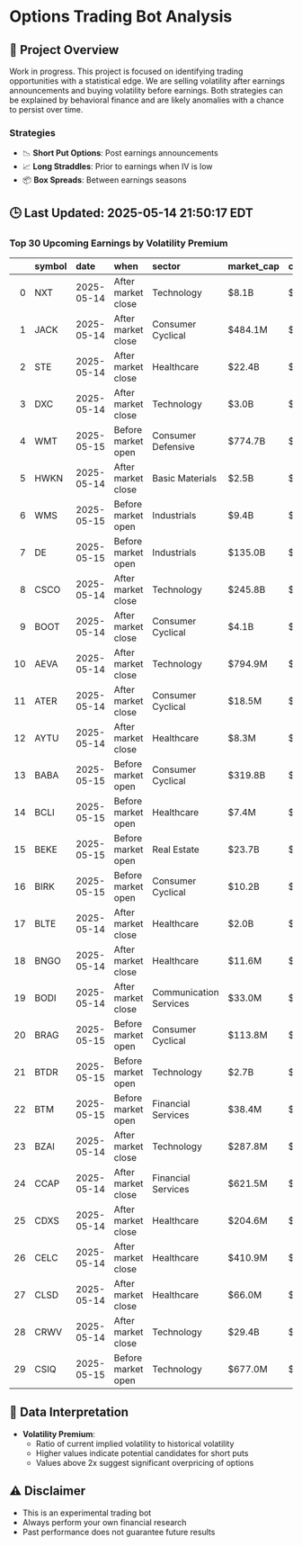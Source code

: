 # Options Trading Bot Analysis

## 🚀 Project Overview
Work in progress. This project is focused on identifying trading opportunities with a statistical edge.
We are selling volatility after earnings announcements and buying volatility before earnings.
Both strategies can be explained by behavioral finance and are likely anomalies with a chance to persist over time.

### Strategies
- 📉 **Short Put Options**: Post earnings announcements
- 📈 **Long Straddles**: Prior to earnings when IV is low
- 📦 **Box Spreads**: Between earnings seasons

## 🕒 Last Updated: 2025-05-14 21:50:17 EDT

### Top 30 Upcoming Earnings by Volatility Premium

|    | symbol   | date       | when               | sector                 | market_cap   | close   | hv_current   | iv_current   | vol_premium   |
|---:|:---------|:-----------|:-------------------|:-----------------------|:-------------|:--------|:-------------|:-------------|:--------------|
|  0 | NXT      | 2025-05-14 | After market close | Technology             | $8.1B        | $54.09  | 60.06%       | 63.71%       | 1.06x         |
|  1 | JACK     | 2025-05-14 | After market close | Consumer Cyclical      | $484.1M      | $26.07  | 69.33%       | 66.57%       | 0.96x         |
|  2 | STE      | 2025-05-14 | After market close | Healthcare             | $22.4B       | $231.15 | 30.93%       | 29.24%       | 0.95x         |
|  3 | DXC      | 2025-05-14 | After market close | Technology             | $3.0B        | $16.94  | 61.88%       | 55.83%       | 0.90x         |
|  4 | WMT      | 2025-05-15 | Before market open | Consumer Defensive     | $774.7B      | $95.88  | 37.74%       | 33.64%       | 0.89x         |
|  5 | HWKN     | 2025-05-14 | After market close | Basic Materials        | $2.5B        | $120.29 | 44.57%       | 37.36%       | 0.84x         |
|  6 | WMS      | 2025-05-15 | Before market open | Industrials            | $9.4B        | $123.55 | 53.60%       | 43.84%       | 0.82x         |
|  7 | DE       | 2025-05-15 | Before market open | Industrials            | $135.0B      | $498.57 | 42.78%       | 32.10%       | 0.75x         |
|  8 | CSCO     | 2025-05-14 | After market close | Technology             | $245.8B      | $61.78  | 42.59%       | 27.26%       | 0.64x         |
|  9 | BOOT     | 2025-05-14 | After market close | Consumer Cyclical      | $4.1B        | $135.10 | 86.07%       | 55.08%       | 0.64x         |
| 10 | AEVA     | 2025-05-14 | After market close | Technology             | $794.9M      | $13.54  | nan%         | nan%         | nanx          |
| 11 | ATER     | 2025-05-14 | After market close | Consumer Cyclical      | $18.5M       | $2.10   | nan%         | nan%         | nanx          |
| 12 | AYTU     | 2025-05-14 | After market close | Healthcare             | $8.3M        | $1.31   | nan%         | nan%         | nanx          |
| 13 | BABA     | 2025-05-15 | Before market open | Consumer Cyclical      | $319.8B      | $131.65 | nan%         | nan%         | nanx          |
| 14 | BCLI     | 2025-05-15 | Before market open | Healthcare             | $7.4M        | $1.21   | nan%         | nan%         | nanx          |
| 15 | BEKE     | 2025-05-15 | Before market open | Real Estate            | $23.7B       | $20.00  | nan%         | nan%         | nanx          |
| 16 | BIRK     | 2025-05-15 | Before market open | Consumer Cyclical      | $10.2B       | $54.08  | nan%         | nan%         | nanx          |
| 17 | BLTE     | 2025-05-14 | After market close | Healthcare             | $2.0B        | $60.89  | nan%         | nan%         | nanx          |
| 18 | BNGO     | 2025-05-14 | After market close | Healthcare             | $11.6M       | $3.95   | nan%         | nan%         | nanx          |
| 19 | BODI     | 2025-05-14 | After market close | Communication Services | $33.0M       | $5.16   | nan%         | nan%         | nanx          |
| 20 | BRAG     | 2025-05-15 | Before market open | Consumer Cyclical      | $113.8M      | $4.63   | nan%         | nan%         | nanx          |
| 21 | BTDR     | 2025-05-15 | Before market open | Technology             | $2.7B        | $14.43  | nan%         | nan%         | nanx          |
| 22 | BTM      | 2025-05-15 | Before market open | Financial Services     | $38.4M       | $1.77   | nan%         | nan%         | nanx          |
| 23 | BZAI     | 2025-05-14 | After market close | Technology             | $287.8M      | $2.83   | nan%         | nan%         | nanx          |
| 24 | CCAP     | 2025-05-14 | After market close | Financial Services     | $621.5M      | $16.77  | nan%         | nan%         | nanx          |
| 25 | CDXS     | 2025-05-14 | After market close | Healthcare             | $204.6M      | $2.56   | nan%         | nan%         | nanx          |
| 26 | CELC     | 2025-05-14 | After market close | Healthcare             | $410.9M      | $10.82  | nan%         | nan%         | nanx          |
| 27 | CLSD     | 2025-05-14 | After market close | Healthcare             | $66.0M       | $0.90   | nan%         | nan%         | nanx          |
| 28 | CRWV     | 2025-05-14 | After market close | Technology             | $29.4B       | $63.26  | nan%         | nan%         | nanx          |
| 29 | CSIQ     | 2025-05-15 | Before market open | Technology             | $677.0M      | $10.15  | nan%         | nan%         | nanx          |

## 📝 Data Interpretation

- **Volatility Premium**: 
  - Ratio of current implied volatility to historical volatility
  - Higher values indicate potential candidates for short puts
  - Values above 2x suggest significant overpricing of options

## ⚠️ Disclaimer
- This is an experimental trading bot
- Always perform your own financial research
- Past performance does not guarantee future results
